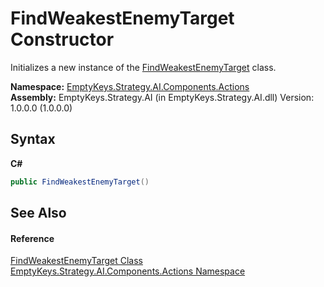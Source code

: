 # FindWeakestEnemyTarget Constructor 
 

Initializes a new instance of the <a href="T_EmptyKeys_Strategy_AI_Components_Actions_FindWeakestEnemyTarget">FindWeakestEnemyTarget</a> class.

**Namespace:**&nbsp;<a href="N_EmptyKeys_Strategy_AI_Components_Actions">EmptyKeys.Strategy.AI.Components.Actions</a><br />**Assembly:**&nbsp;EmptyKeys.Strategy.AI (in EmptyKeys.Strategy.AI.dll) Version: 1.0.0.0 (1.0.0.0)

## Syntax

**C#**<br />
``` C#
public FindWeakestEnemyTarget()
```


## See Also


#### Reference
<a href="T_EmptyKeys_Strategy_AI_Components_Actions_FindWeakestEnemyTarget">FindWeakestEnemyTarget Class</a><br /><a href="N_EmptyKeys_Strategy_AI_Components_Actions">EmptyKeys.Strategy.AI.Components.Actions Namespace</a><br />
